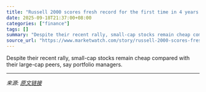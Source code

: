 ```yaml
---
title: "Russell 2000 scores fresh record for the first time in 4 years. Why the small-cap rally still has room to run."
date: 2025-09-18T21:37:00+08:00
categories: ["finance"]
tags: []
summary: "Despite their recent rally, small-cap stocks remain cheap compared with their large-cap peers, say portfolio managers."
source_url: "https://www.marketwatch.com/story/russell-2000-scores-fresh-record-for-the-first-time-in-4-years-why-the-small-cap-rally-still-has-room-to-run-b076bf30?mod=mw_rss_topstories"
---
```


Despite their recent rally, small-cap stocks remain cheap compared with their large-cap peers, say portfolio managers.

---

*来源: [原文链接](https://www.marketwatch.com/story/russell-2000-scores-fresh-record-for-the-first-time-in-4-years-why-the-small-cap-rally-still-has-room-to-run-b076bf30?mod=mw_rss_topstories)*
